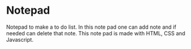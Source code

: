 # Notepad
Notepad to make a to do list. In this note pad one can add note and if needed can delete that note. This note pad is made with HTML, CSS and Javascript.
